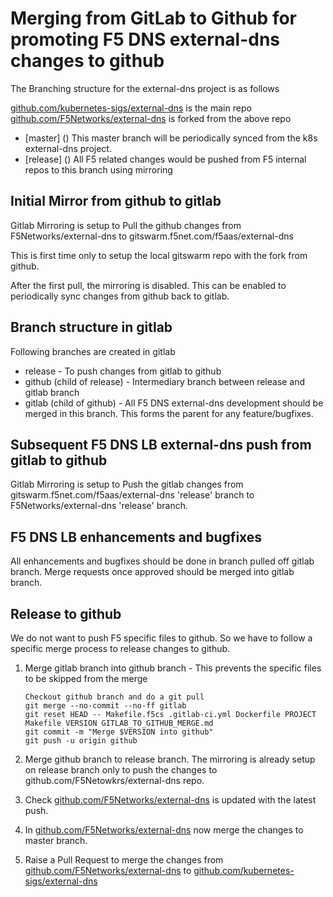 # Merging from GitLab to Github for promoting F5 DNS external-dns changes to github

The Branching structure for the external-dns project is as follows

[github.com/kubernetes-sigs/external-dns](https://github.com/kubernetes-sigs/external-dns) is the main repo
[github.com/F5Networks/external-dns](https://github.com/F5Networks/external-dns) is forked from the above repo
 * [master] () This master branch will be periodically synced from the k8s external-dns project.
 * [release] () All F5 related changes would be pushed from F5 internal repos to this branch using mirroring

 ## Initial Mirror from github to gitlab

 Gitlab Mirroring is setup to Pull the github changes from F5Networks/external-dns to gitswarm.f5net.com/f5aas/external-dns

 This is first time only to setup the local gitswarm repo with the fork from github.

 After the first pull, the mirroring is disabled. This can be enabled to periodically sync changes from github back to gitlab.

 ## Branch structure in gitlab

 Following branches are created in gitlab 
 * release - To push changes from gitlab to github
 * github (child of release) - Intermediary branch between release and gitlab branch
 * gitlab (child of github) - All F5 DNS external-dns development should be merged in this branch. This forms the parent for any feature/bugfixes.

 ## Subsequent F5 DNS LB external-dns push from gitlab to github

Gitlab Mirroring is setup to Push the gitlab changes from gitswarm.f5net.com/f5aas/external-dns 'release' branch to F5Networks/external-dns 'release' branch.

## F5 DNS LB enhancements and bugfixes

All enhancements and bugfixes should be done in branch pulled off gitlab branch. Merge requests once approved should be merged into gitlab branch.

## Release to github

We do not want to push F5 specific files to github. So we have to follow a specific merge process to release changes to github.
1. Merge gitlab branch into github branch - This prevents the specific files to be skipped from the merge
    ```console
    Checkout github branch and do a git pull
    git merge --no-commit --no-ff gitlab
    git reset HEAD -- Makefile.f5cs .gitlab-ci.yml Dockerfile PROJECT Makefile VERSION GITLAB_TO_GITHUB_MERGE.md
    git commit -m "Merge $VERSION into github"
    git push -u origin github
    ```

2. Merge github branch to release branch. The mirroring is already setup on release branch only to push the changes to github.com/F5Netowkrs/external-dns repo.

3. Check  [github.com/F5Networks/external-dns](https://github.com/F5Networks/external-dns) is updated with the latest push.

4. In [github.com/F5Networks/external-dns](https://github.com/F5Networks/external-dns) now merge the changes to master branch.

5. Raise a Pull Request to merge the changes from [github.com/F5Networks/external-dns](https://github.com/F5Networks/external-dns) to [github.com/kubernetes-sigs/external-dns](https://github.com/kubernetes-sigs/external-dns)
